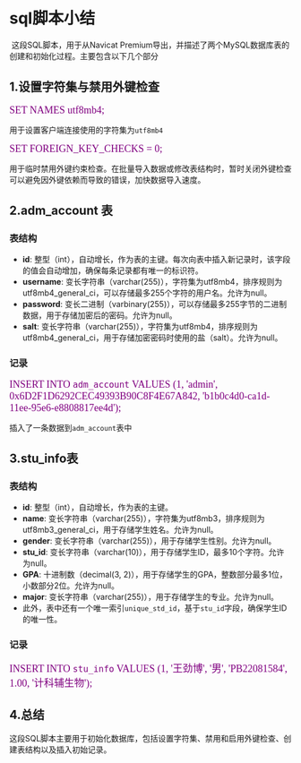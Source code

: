# sql脚本小结

​       这段SQL脚本，用于从Navicat Premium导出，并描述了两个MySQL数据库表的创建和初始化过程。主要包含以下几个部分

## 1.设置字符集与禁用外键检查

<font size=4 color=purple face="黑体">SET NAMES utf8mb4;</font>

用于设置客户端连接使用的字符集为`utf8mb4`

<font size=4 color=purple face="黑体">SET FOREIGN_KEY_CHECKS = 0;</font>

用于临时禁用外键约束检查。在批量导入数据或修改表结构时，暂时关闭外键检查可以避免因外键依赖而导致的错误，加快数据导入速度。

## 2.adm_account 表

### 表结构

- **id**: 整型（int），自动增长，作为表的主键。每次向表中插入新记录时，该字段的值会自动增加，确保每条记录都有唯一的标识符。
- **username**: 变长字符串（varchar(255)），字符集为utf8mb4，排序规则为utf8mb4_general_ci，可以存储最多255个字符的用户名。允许为null。
- **password**: 变长二进制（varbinary(255)），可以存储最多255字节的二进制数据，用于存储加密后的密码。允许为null。
- **salt**: 变长字符串（varchar(255)），字符集为utf8mb4，排序规则为utf8mb4_general_ci，用于存储加密密码时使用的盐（salt）。允许为null。

### 记录

<font size=4 color=purple face="黑体">INSERT INTO `adm_account` VALUES (1, 'admin', 0x6D2F1D6292CEC49393B90C8F4E67A842, 'b1b0c4d0-ca1d-11ee-95e6-e8808817ee4d');</font>

插入了一条数据到`adm_account`表中

## 3.stu_info表

### 表结构

- **id**: 整型（int），自动增长，作为表的主键。
- **name**: 变长字符串（varchar(255)），字符集为utf8mb3，排序规则为utf8mb3_general_ci，用于存储学生姓名。允许为null。
- **gender**: 变长字符串（varchar(255)），用于存储学生性别。允许为null。
- **stu_id**: 变长字符串（varchar(10)），用于存储学生ID，最多10个字符。允许为null。
- **GPA**: 十进制数（decimal(3, 2)），用于存储学生的GPA，整数部分最多1位，小数部分2位。允许为null。
- **major**: 变长字符串（varchar(255)），用于存储学生的专业。允许为null。
- 此外，表中还有一个唯一索引`unique_std_id`，基于`stu_id`字段，确保学生ID的唯一性。

### 记录

<font size=4 color=purple face="黑体">INSERT INTO `stu_info` VALUES (1, '王劲博', '男', 'PB22081584', 1.00, '计科辅生物');</font>

## 4.总结

这段SQL脚本主要用于初始化数据库，包括设置字符集、禁用和启用外键检查、创建表结构以及插入初始记录。